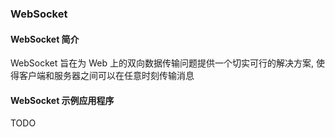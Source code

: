 ### WebSocket

#### WebSocket 简介
WebSocket 旨在为 Web 上的双向数据传输问题提供一个切实可行的解决方案, 使得客户端和服务器之间可以在任意时刻传输消息

#### WebSocket 示例应用程序
TODO
